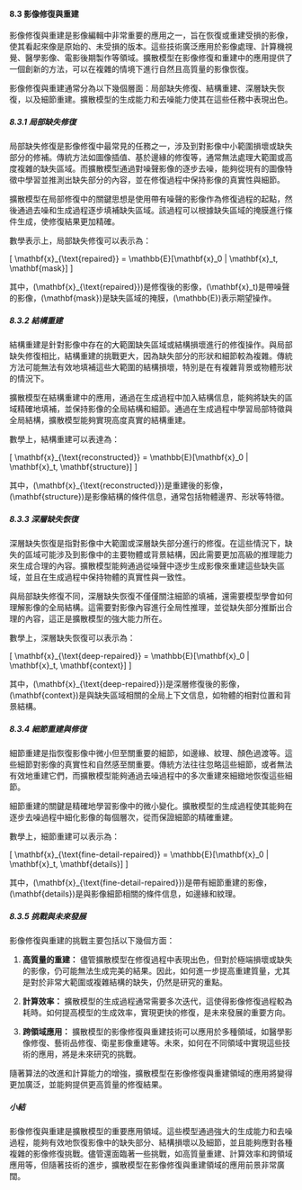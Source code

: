 #### 8.3 影像修復與重建

影像修復與重建是影像編輯中非常重要的應用之一，旨在恢復或重建受損的影像，使其看起來像是原始的、未受損的版本。這些技術廣泛應用於影像處理、計算機視覺、醫學影像、電影後期製作等領域。擴散模型在影像修復和重建中的應用提供了一個創新的方法，可以在複雜的情境下進行自然且高質量的影像恢復。

影像修復與重建通常分為以下幾個層面：局部缺失修復、結構重建、深層缺失恢復，以及細節重建。擴散模型的生成能力和去噪能力使其在這些任務中表現出色。

##### 8.3.1 局部缺失修復

局部缺失修復是影像修復中最常見的任務之一，涉及到對影像中小範圍損壞或缺失部分的修補。傳統方法如圖像插值、基於邊緣的修復等，通常無法處理大範圍或高度複雜的缺失區域。而擴散模型通過對噪聲影像的逐步去噪，能夠從現有的圖像特徵中學習並推測出缺失部分的內容，並在修復過程中保持影像的真實性與細節。

擴散模型在局部修復中的關鍵思想是使用帶有噪聲的影像作為修復過程的起點，然後通過去噪和生成過程逐步填補缺失區域。該過程可以根據缺失區域的掩膜進行條件生成，使修復結果更加精確。

數學表示上，局部缺失修復可以表示為：

\[
\mathbf{x}_{\text{repaired}} = \mathbb{E}[\mathbf{x}_0 | \mathbf{x}_t, \mathbf{mask}]
\]

其中，\(\mathbf{x}_{\text{repaired}}\)是修復後的影像，\(\mathbf{x}_t\)是帶噪聲的影像，\(\mathbf{mask}\)是缺失區域的掩膜，\(\mathbb{E}\)表示期望操作。

##### 8.3.2 結構重建

結構重建是針對影像中存在的大範圍缺失區域或結構損壞進行的修復操作。與局部缺失修復相比，結構重建的挑戰更大，因為缺失部分的形狀和細節較為複雜。傳統方法可能無法有效地填補這些大範圍的結構損壞，特別是在有複雜背景或物體形狀的情況下。

擴散模型在結構重建中的應用，通過在生成過程中加入結構信息，能夠將缺失的區域精確地填補，並保持影像的全局結構和細節。通過在生成過程中學習局部特徵與全局結構，擴散模型能夠實現高度真實的結構重建。

數學上，結構重建可以表達為：

\[
\mathbf{x}_{\text{reconstructed}} = \mathbb{E}[\mathbf{x}_0 | \mathbf{x}_t, \mathbf{structure}]
\]

其中，\(\mathbf{x}_{\text{reconstructed}}\)是重建後的影像，\(\mathbf{structure}\)是影像結構的條件信息，通常包括物體邊界、形狀等特徵。

##### 8.3.3 深層缺失恢復

深層缺失恢復是指對影像中大範圍或深層缺失部分進行的修復。在這些情況下，缺失的區域可能涉及到影像中的主要物體或背景結構，因此需要更加高級的推理能力來生成合理的內容。擴散模型能夠通過從噪聲中逐步生成影像來重建這些缺失區域，並且在生成過程中保持物體的真實性與一致性。

與局部缺失修復不同，深層缺失恢復不僅僅關注細節的填補，還需要模型學會如何理解影像的全局結構。這需要對影像內容進行全局性推理，並從缺失部分推斷出合理的內容，這正是擴散模型的強大能力所在。

數學上，深層缺失恢復可以表示為：

\[
\mathbf{x}_{\text{deep-repaired}} = \mathbb{E}[\mathbf{x}_0 | \mathbf{x}_t, \mathbf{context}]
\]

其中，\(\mathbf{x}_{\text{deep-repaired}}\)是深層修復後的影像，\(\mathbf{context}\)是與缺失區域相關的全局上下文信息，如物體的相對位置和背景結構。

##### 8.3.4 細節重建與修復

細節重建是指恢復影像中微小但至關重要的細節，如邊緣、紋理、顏色過渡等。這些細節對影像的真實性和自然感至關重要。傳統方法往往忽略這些細節，或者無法有效地重建它們，而擴散模型能夠通過去噪過程中的多次重建來細緻地恢復這些細節。

細節重建的關鍵是精確地學習影像中的微小變化。擴散模型的生成過程使其能夠在逐步去噪過程中細化影像的每個層次，從而保證細節的精確重建。

數學上，細節重建可以表示為：

\[
\mathbf{x}_{\text{fine-detail-repaired}} = \mathbb{E}[\mathbf{x}_0 | \mathbf{x}_t, \mathbf{details}]
\]

其中，\(\mathbf{x}_{\text{fine-detail-repaired}}\)是帶有細節重建的影像，\(\mathbf{details}\)是與影像細節相關的條件信息，如邊緣和紋理。

##### 8.3.5 挑戰與未來發展

影像修復與重建的挑戰主要包括以下幾個方面：

1. **高質量的重建：** 儘管擴散模型在修復過程中表現出色，但對於極端損壞或缺失的影像，仍可能無法生成完美的結果。因此，如何進一步提高重建質量，尤其是對於非常大範圍或複雜結構的缺失，仍然是研究的重點。

2. **計算效率：** 擴散模型的生成過程通常需要多次迭代，這使得影像修復過程較為耗時。如何提高模型的生成效率，實現更快的修復，是未來發展的重要方向。

3. **跨領域應用：** 擴散模型的影像修復與重建技術可以應用於多種領域，如醫學影像修復、藝術品修復、衛星影像重建等。未來，如何在不同領域中實現這些技術的應用，將是未來研究的挑戰。

隨著算法的改進和計算能力的增強，擴散模型在影像修復與重建領域的應用將變得更加廣泛，並能夠提供更高質量的修復結果。

##### 小結

影像修復與重建是擴散模型的重要應用領域。這些模型通過強大的生成能力和去噪過程，能夠有效地恢復影像中的缺失部分、結構損壞以及細節，並且能夠應對各種複雜的影像修復挑戰。儘管還面臨著一些挑戰，如高質量重建、計算效率和跨領域應用等，但隨著技術的進步，擴散模型在影像修復與重建領域的應用前景非常廣闊。